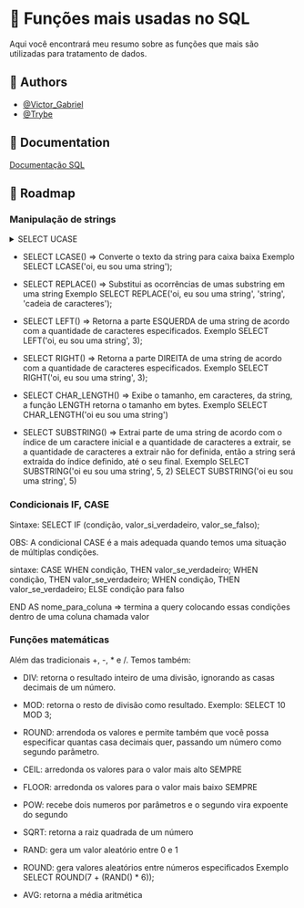 
# 📌 Funções mais usadas no SQL

Aqui você encontrará meu resumo sobre as funções
que mais são utilizadas para tratamento de dados.

## 👥 Authors

- [@Victor_Gabriel](https://www.github.com/victorbr988)
- [@Trybe](https://www.betrybe.com/)


## 📝 Documentation

[Documentação SQL](https://dev.mysql.com/doc/)


## 📜 Roadmap

### Manipulação de strings 

<details>
<summary>SELECT UCASE</summary>
	
Converte o texto da string para caixa alta
```javascript
	SELECT UCASE('oi, eu sou uma string');
```
</details> 

- SELECT LCASE() => Converte o texto da string para caixa baixa
    Exemplo SELECT LCASE('oi, eu sou uma string');

- SELECT REPLACE() => Substitui as ocorrências de umas substring em uma string
    Exemplo 
    SELECT REPLACE('oi, eu sou uma string', 'string', 'cadeia de caracteres');

- SELECT LEFT() => Retorna a parte ESQUERDA de uma string de acordo com a quantidade de caracteres especificados.
    Exemplo 
    SELECT LEFT('oi, eu sou uma string', 3);

- SELECT RIGHT() => Retorna a parte DIREITA de uma string de acordo com a 
    quantidade de caracteres especificados.
    Exemplo
    SELECT RIGHT('oi, eu sou uma string', 3);

- SELECT CHAR_LENGTH() => Exibe o tamanho, em caracteres, da string, a função LENGTH retorna o tamanho em bytes.
    Exemplo
    SELECT CHAR_LENGTH('oi eu sou uma string')

- SELECT SUBSTRING() => Extrai parte de uma string de acordo com o índice de um caractere inicial e a quantidade de caracteres a extrair, se a quantidade de caracteres a extrair não for definida, então a string será extraída do índice definido, até o seu final.
    Exemplo 
    SELECT SUBSTRING('oi eu sou uma string', 5, 2)
    SELECT SUBSTRING('oi eu sou uma string', 5)

### Condicionais IF, CASE

Sintaxe: SELECT IF (condição, valor_si_verdadeiro, valor_se_falso);

OBS: A condicional CASE é a mais adequada quando temos uma situação de múltiplas condições.

sintaxe:
CASE
	WHEN condição, THEN  valor_se_verdadeiro;
	WHEN condição, THEN  valor_se_verdadeiro;
	WHEN condição, THEN  valor_se_verdadeiro;
ELSE condição para falso

END AS nome_para_coluna => termina a query colocando essas condições dentro de uma coluna chamada valor

### Funções matemáticas

Além das tradicionais +, -, * e /. Temos também:

- DIV: retorna o resultado inteiro de uma divisão, ignorando as casas decimais de um número.

- MOD: retorna o resto de divisão como resultado.
    Exemplo:
    SELECT 10 MOD 3;

- ROUND: arrendoda os valores e permite também que você possa especificar quantas casa decimais quer, passando um número como segundo parâmetro.

- CEIL: arredonda os valores para o valor mais alto SEMPRE

- FLOOR: arredonda os valores para o valor mais baixo SEMPRE

- POW: recebe dois numeros por parâmetros e o segundo vira expoente do segundo

- SQRT: retorna a raiz quadrada de um número

- RAND: gera um valor aleatório entre 0 e 1

- ROUND: gera valores aleatórios entre números especificados
    Exemplo
    SELECT ROUND(7 + (RAND() * 6));
- AVG: retorna a média aritmética


